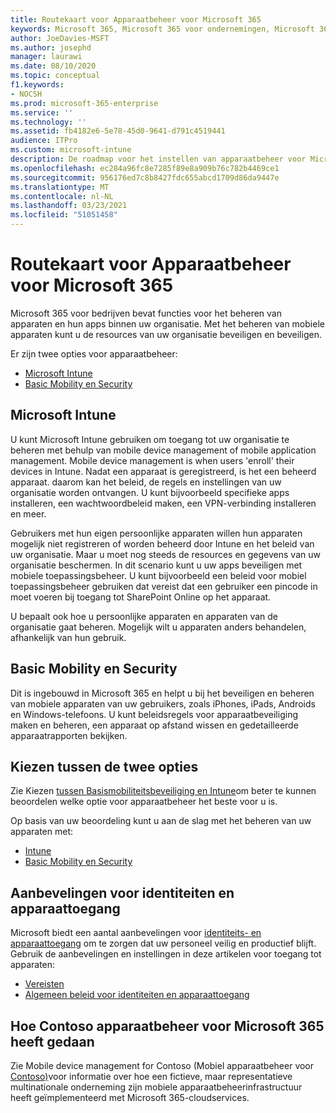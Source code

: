 ```yaml
---
title: Routekaart voor Apparaatbeheer voor Microsoft 365
keywords: Microsoft 365, Microsoft 365 voor ondernemingen, Microsoft 365-documentatie, beheer van mobiele apparaten, Intune
author: JoeDavies-MSFT
ms.author: josephd
manager: laurawi
ms.date: 08/10/2020
ms.topic: conceptual
f1.keywords:
- NOCSH
ms.prod: microsoft-365-enterprise
ms.service: ''
ms.technology: ''
ms.assetid: fb4182e6-5e78-45d0-9641-d791c4519441
audience: ITPro
ms.custom: microsoft-intune
description: De roadmap voor het instellen van apparaatbeheer voor Microsoft 365.
ms.openlocfilehash: ec284a96fc8e7285f89e8a909b76c782b4469ce1
ms.sourcegitcommit: 956176ed7c8b8427fdc655abcd1709d86da9447e
ms.translationtype: MT
ms.contentlocale: nl-NL
ms.lasthandoff: 03/23/2021
ms.locfileid: "51051458"
---
```

# <a name="device-management-roadmap-for-microsoft-365"></a>Routekaart voor Apparaatbeheer voor Microsoft 365

Microsoft 365 voor bedrijven bevat functies voor het beheren van apparaten en hun apps binnen uw organisatie. Met het beheren van mobiele apparaten kunt u de resources van uw organisatie beveiligen en beveiligen.

Er zijn twee opties voor apparaatbeheer:

- [Microsoft Intune](#microsoft-intune)
- [Basic Mobility en Security](#basic-mobility-and-security)

## <a name="microsoft-intune"></a>Microsoft Intune

U kunt Microsoft Intune gebruiken om toegang tot uw organisatie te beheren met behulp van mobile device management of mobile application management. Mobile device management is when users 'enroll' their devices in Intune. Nadat een apparaat is geregistreerd, is het een beheerd apparaat. daarom kan het beleid, de regels en instellingen van uw organisatie worden ontvangen. U kunt bijvoorbeeld specifieke apps installeren, een wachtwoordbeleid maken, een VPN-verbinding installeren en meer.

Gebruikers met hun eigen persoonlijke apparaten willen hun apparaten mogelijk niet registreren of worden beheerd door Intune en het beleid van uw organisatie. Maar u moet nog steeds de resources en gegevens van uw organisatie beschermen. In dit scenario kunt u uw apps beveiligen met mobiele toepassingsbeheer. U kunt bijvoorbeeld een beleid voor mobiel toepassingsbeheer gebruiken dat vereist dat een gebruiker een pincode in moet voeren bij toegang tot SharePoint Online op het apparaat.

U bepaalt ook hoe u persoonlijke apparaten en apparaten van de organisatie gaat beheren. Mogelijk wilt u apparaten anders behandelen, afhankelijk van hun gebruik.

## <a name="basic-mobility-and-security"></a>Basic Mobility en Security

Dit is ingebouwd in Microsoft 365 en helpt u bij het beveiligen en beheren van mobiele apparaten van uw gebruikers, zoals iPhones, iPads, Androids en Windows-telefoons. U kunt beleidsregels voor apparaatbeveiliging maken en beheren, een apparaat op afstand wissen en gedetailleerde apparaatrapporten bekijken.

## <a name="choose-between-the-two-options"></a>Kiezen tussen de twee opties

Zie Kiezen [tussen Basismobiliteitsbeveiliging en Intune](/office365/securitycompliance/choose-between-mdm-and-intune)om beter te kunnen beoordelen welke optie voor apparaatbeheer het beste voor u is.

Op basis van uw beoordeling kunt u aan de slag met het beheren van uw apparaten met:

- [Intune](/mem/intune/fundamentals/planning-guide)
- [Basic Mobility en Security](https://support.microsoft.com/office/set-up-basic-mobility-and-security-dd892318-bc44-4eb1-af00-9db5430be3cd)
 
## <a name="identity-and-device-access-recommendations"></a>Aanbevelingen voor identiteiten en apparaattoegang

Microsoft biedt een aantal aanbevelingen voor [identiteits- en apparaattoegang](../security/defender-365-security/microsoft-365-policies-configurations.md) om te zorgen dat uw personeel veilig en productief blijft. Gebruik de aanbevelingen en instellingen in deze artikelen voor toegang tot apparaten:

- [Vereisten](../security/defender-365-security/identity-access-prerequisites.md)
- [Algemeen beleid voor identiteiten en apparaattoegang](../security/defender-365-security/identity-access-policies.md)

## <a name="how-contoso-did-device-management-for-microsoft-365"></a>Hoe Contoso apparaatbeheer voor Microsoft 365 heeft gedaan

Zie Mobile device management for Contoso (Mobiel apparaatbeheer voor [Contoso)](contoso-mdm.md)voor informatie over hoe een fictieve, maar representatieve multinationale onderneming zijn mobiele apparaatbeheerinfrastructuur heeft geïmplementeerd met Microsoft 365-cloudservices.